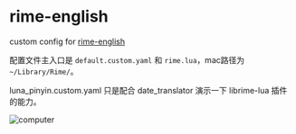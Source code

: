 # rime-english
custom config for [rime-english](https://github.com/sdadonkey/rime-english)

配置文件主入口是 `default.custom.yaml` 和 `rime.lua`，mac路径为 `~/Library/Rime/`。

luna_pinyin.custom.yaml 只是配合 date_translator 演示一下 librime-lua 插件的能力。

![computer](https://github.com/sdadonkey/rime-english/blob/master/demo/computer.gif)
